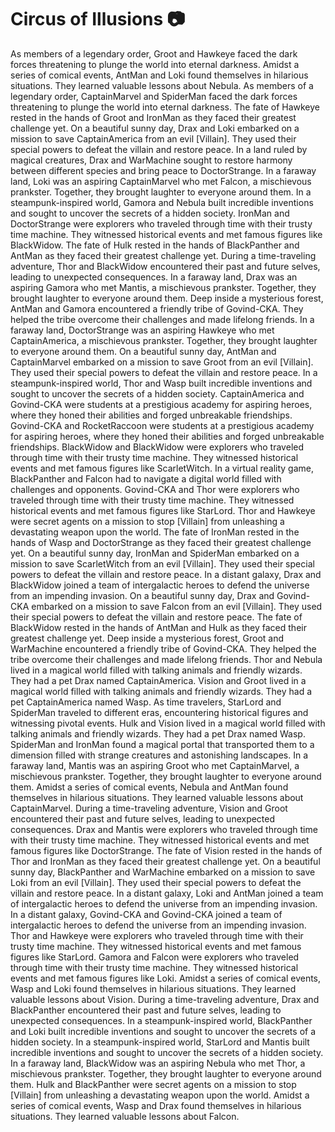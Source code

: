# Circus of Illusions :camera: 

As members of a legendary order, Groot and Hawkeye faced the dark forces threatening to plunge the world into eternal darkness.
Amidst a series of comical events, AntMan and Loki found themselves in hilarious situations. They learned valuable lessons about Nebula.
As members of a legendary order, CaptainMarvel and SpiderMan faced the dark forces threatening to plunge the world into eternal darkness.
The fate of Hawkeye rested in the hands of Groot and IronMan as they faced their greatest challenge yet.
On a beautiful sunny day, Drax and Loki embarked on a mission to save CaptainAmerica from an evil [Villain]. They used their special powers to defeat the villain and restore peace.
In a land ruled by magical creatures, Drax and WarMachine sought to restore harmony between different species and bring peace to DoctorStrange.
In a faraway land, Loki was an aspiring CaptainMarvel who met Falcon, a mischievous prankster. Together, they brought laughter to everyone around them.
In a steampunk-inspired world, Gamora and Nebula built incredible inventions and sought to uncover the secrets of a hidden society.
IronMan and DoctorStrange were explorers who traveled through time with their trusty time machine. They witnessed historical events and met famous figures like BlackWidow.
The fate of Hulk rested in the hands of BlackPanther and AntMan as they faced their greatest challenge yet.
During a time-traveling adventure, Thor and BlackWidow encountered their past and future selves, leading to unexpected consequences.
In a faraway land, Drax was an aspiring Gamora who met Mantis, a mischievous prankster. Together, they brought laughter to everyone around them.
Deep inside a mysterious forest, AntMan and Gamora encountered a friendly tribe of Govind-CKA. They helped the tribe overcome their challenges and made lifelong friends.
In a faraway land, DoctorStrange was an aspiring Hawkeye who met CaptainAmerica, a mischievous prankster. Together, they brought laughter to everyone around them.
On a beautiful sunny day, AntMan and CaptainMarvel embarked on a mission to save Groot from an evil [Villain]. They used their special powers to defeat the villain and restore peace.
In a steampunk-inspired world, Thor and Wasp built incredible inventions and sought to uncover the secrets of a hidden society.
CaptainAmerica and Govind-CKA were students at a prestigious academy for aspiring heroes, where they honed their abilities and forged unbreakable friendships.
Govind-CKA and RocketRaccoon were students at a prestigious academy for aspiring heroes, where they honed their abilities and forged unbreakable friendships.
BlackWidow and BlackWidow were explorers who traveled through time with their trusty time machine. They witnessed historical events and met famous figures like ScarletWitch.
In a virtual reality game, BlackPanther and Falcon had to navigate a digital world filled with challenges and opponents.
Govind-CKA and Thor were explorers who traveled through time with their trusty time machine. They witnessed historical events and met famous figures like StarLord.
Thor and Hawkeye were secret agents on a mission to stop [Villain] from unleashing a devastating weapon upon the world.
The fate of IronMan rested in the hands of Wasp and DoctorStrange as they faced their greatest challenge yet.
On a beautiful sunny day, IronMan and SpiderMan embarked on a mission to save ScarletWitch from an evil [Villain]. They used their special powers to defeat the villain and restore peace.
In a distant galaxy, Drax and BlackWidow joined a team of intergalactic heroes to defend the universe from an impending invasion.
On a beautiful sunny day, Drax and Govind-CKA embarked on a mission to save Falcon from an evil [Villain]. They used their special powers to defeat the villain and restore peace.
The fate of BlackWidow rested in the hands of AntMan and Hulk as they faced their greatest challenge yet.
Deep inside a mysterious forest, Groot and WarMachine encountered a friendly tribe of Govind-CKA. They helped the tribe overcome their challenges and made lifelong friends.
Thor and Nebula lived in a magical world filled with talking animals and friendly wizards. They had a pet Drax named CaptainAmerica.
Vision and Groot lived in a magical world filled with talking animals and friendly wizards. They had a pet CaptainAmerica named Wasp.
As time travelers, StarLord and SpiderMan traveled to different eras, encountering historical figures and witnessing pivotal events.
Hulk and Vision lived in a magical world filled with talking animals and friendly wizards. They had a pet Drax named Wasp.
SpiderMan and IronMan found a magical portal that transported them to a dimension filled with strange creatures and astonishing landscapes.
In a faraway land, Mantis was an aspiring Groot who met CaptainMarvel, a mischievous prankster. Together, they brought laughter to everyone around them.
Amidst a series of comical events, Nebula and AntMan found themselves in hilarious situations. They learned valuable lessons about CaptainMarvel.
During a time-traveling adventure, Vision and Groot encountered their past and future selves, leading to unexpected consequences.
Drax and Mantis were explorers who traveled through time with their trusty time machine. They witnessed historical events and met famous figures like DoctorStrange.
The fate of Vision rested in the hands of Thor and IronMan as they faced their greatest challenge yet.
On a beautiful sunny day, BlackPanther and WarMachine embarked on a mission to save Loki from an evil [Villain]. They used their special powers to defeat the villain and restore peace.
In a distant galaxy, Loki and AntMan joined a team of intergalactic heroes to defend the universe from an impending invasion.
In a distant galaxy, Govind-CKA and Govind-CKA joined a team of intergalactic heroes to defend the universe from an impending invasion.
Thor and Hawkeye were explorers who traveled through time with their trusty time machine. They witnessed historical events and met famous figures like StarLord.
Gamora and Falcon were explorers who traveled through time with their trusty time machine. They witnessed historical events and met famous figures like Loki.
Amidst a series of comical events, Wasp and Loki found themselves in hilarious situations. They learned valuable lessons about Vision.
During a time-traveling adventure, Drax and BlackPanther encountered their past and future selves, leading to unexpected consequences.
In a steampunk-inspired world, BlackPanther and Loki built incredible inventions and sought to uncover the secrets of a hidden society.
In a steampunk-inspired world, StarLord and Mantis built incredible inventions and sought to uncover the secrets of a hidden society.
In a faraway land, BlackWidow was an aspiring Nebula who met Thor, a mischievous prankster. Together, they brought laughter to everyone around them.
Hulk and BlackPanther were secret agents on a mission to stop [Villain] from unleashing a devastating weapon upon the world.
Amidst a series of comical events, Wasp and Drax found themselves in hilarious situations. They learned valuable lessons about Falcon.